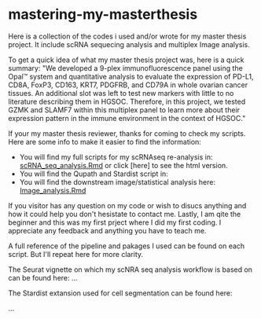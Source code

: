 # mastering-my-masterthesis
Here is a collection of the codes i used and/or wrote for my master thesis project. It include scRNA sequecing analysis and multiplex Image analysis.

To get a quick idea of what my master thesis project was, here is a quick summary: 
"We developed a 9-plex immunofluorescence panel using the Opal™ system and quantitative analysis to evaluate the expression of PD-L1, CD8A, FoxP3, CD163, KRT7, PDGFRB, and CD79A in whole ovarian cancer tissues. An additional slot was left to test new markers with little to no literature describing them in HGSOC. Therefore, in this project, we tested GZMK and SLAMF7 within this multiplex panel to learn more about their expression pattern in the immune environment in the context of HGSOC."

If your my master thesis reviewer, thanks for coming to check my scripts. Here are some info to make it easier to find the information: 
- You will find my full scripts for my scRNAseq re-analysis in: [scRNA_seq_analysis.Rmd](https://github.com/philouail/Mastering-my-masterthesis/blob/main/scRNA_seq_analysis.Rmd) or click [here] to see the html version. 
- You will find the Qupath and Stardist script in: 
- You will find the downstream image/statistical analysis here: [Image_analysis.Rmd](https://github.com/philouail/Mastering-my-masterthesis/blob/main/Image_analysis.Rmd)

If you visitor has any question on my code or wish to disucs anything and how it could help you don't hesistate to contact me. 
Lastly, I am qite the beginner and this was my first prject where I did my first coding. I appreciate any feedback and anything you have to teach me. 


A full reference of the pipeline and pakages I used can be found on each script. 
But I'll repeat here for more clarity. 

The Seurat vignette on which my scNRA seq analysis workflow is based on can be found here: 
...


The Stardist extansion used for cell segmentation can be found here: 

... 
